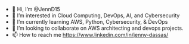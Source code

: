 - 👋 Hi, I’m @JennD15
- 👀 I’m interested in Cloud Computing, DevOps, AI, and Cybersecurity
- 🌱 I’m currently learning AWS, Python, Cybersecurity, & DevOps
- 💞️ I’m looking to collaborate on AWS architecting and devops projects.
- 📫 How to reach me https://www.linkedin.com/in/jenny-dassas/

<!---
JennD15/JennD15 is a ✨ special ✨ repository because its `README.md` (this file) appears on your GitHub profile.
You can click the Preview link to take a look at your changes.
--->
